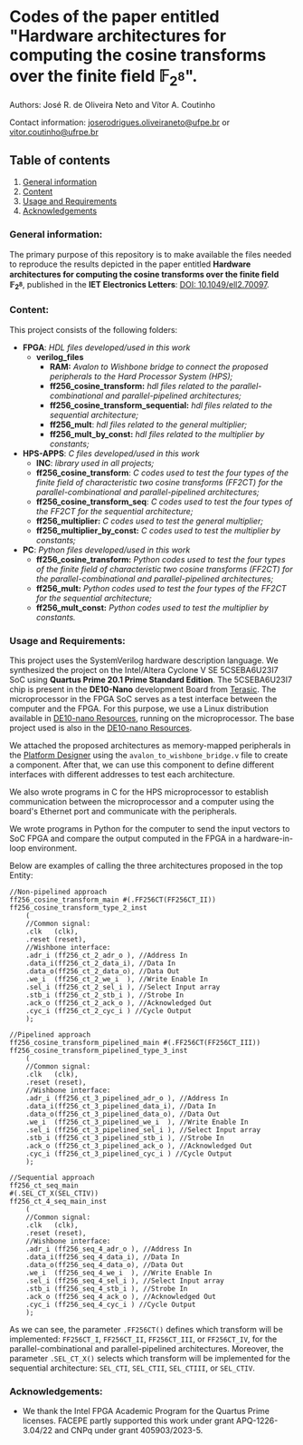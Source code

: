 # Codes of the paper entitled "Hardware architectures for computing the cosine transforms over the finite ﬁeld $\mathbb{F}_{2^8}$".

Authors:  José R. de Oliveira Neto and Vítor A. Coutinho

Contact information: <joserodrigues.oliveiraneto@ufpe.br> or <vitor.coutinho@ufrpe.br>

## Table of contents
1. [General information](#general_information)
2. [Content](#content)
3. [Usage and Requirements](#requirements)
5. [Acknowledgements](#acknowledgements)


### <a id='general_information'></a> General information:

The primary purpose of this repository is to make available the files needed to reproduce the results depicted in the paper entitled **Hardware architectures for computing the cosine transforms over the finite ﬁeld $\mathbb{F}_{2^8}$**, published in the **IET Electronics Letters**: [DOI: 10.1049/ell2.70097](http://dx.doi.org/10.1049/ell2.70097).

### <a id='content'></a> Content:

This project consists of the following folders:

- **FPGA**: *HDL files developed/used in this work*
	- **verilog_files**
		- **RAM:** *Avalon to Wishbone bridge to connect the proposed peripherals to the Hard Processor System (HPS);*
		- **ff256_cosine_transform:** *hdl files related to the parallel-combinational and parallel-pipelined architectures;*
		- **ff256_cosine_transform_sequential:** *hdl files related to the sequential architecture;*
		- **ff256_mult**: *hdl files related to the general multiplier;*
		- **ff256_mult_by_const:** *hdl files related to the multiplier by constants;*
- **HPS-APPS**: *C files developed/used in this work*
	- **INC**: *library used in all projects;*
	- **ff256_cosine_transform**: *C codes used to test the four types of the finite field of characteristic two cosine transforms (FF2CT) for the parallel-combinational and parallel-pipelined architectures;*
	- **ff256_cosine_transform_seq**: *C codes used to test the four types of the FF2CT for the sequential architecture;*
	- **ff256_multiplier:** *C codes used to test the general multiplier;*
	- **ff256_multiplier_by_const:** *C codes used to test the multiplier by constants;*
- **PC**: *Python files developed/used in this work*
	- **ff256_cosine_transform:** *Python codes used to test the four types of the finite field of characteristic two cosine transforms (FF2CT) for the parallel-combinational and parallel-pipelined architectures;*
	- **ff256_mult:** *Python codes used to test the four types of the FF2CT for the sequential architecture;*
	- **ff256_mult_const:** *Python codes used to test the multiplier by constants.*

### <a id='requirements'></a> Usage and Requirements:

This project uses the SystemVerilog hardware description language. We synthesized the project on the Intel/Altera Cyclone V SE 5CSEBA6U23I7 SoC using **Quartus Prime 20.1 Prime Standard Edition**. The 5CSEBA6U23I7 chip is present in the **DE10-Nano** development Board from [Terasic](https://www.terasic.com.tw/en/). The microprocessor in the FPGA SoC serves as a test interface between the computer and the FPGA. For this purpose, we use a Linux distribution available in [DE10-nano Resources](https://www.terasic.com.tw/cgi-bin/page/archive.pl?Language=English&CategoryNo=167&No=1046&PartNo=4#contents), running on the microprocessor. The base project used is also in the [DE10-nano Resources](https://www.terasic.com.tw/cgi-bin/page/archive.pl?Language=English&CategoryNo=167&No=1046&PartNo=4#contents). 

We attached the proposed architectures as memory-mapped peripherals in the [Platform Designer](https://www.intel.com/content/www/us/en/software/programmable/quartus-prime/qts-platform-designer.html) using the `avalon_to_wishbone_bridge.v` file to create a component. After that, we can use this component to define different interfaces with different addresses to test each architecture. 

We also wrote programs in C for the HPS microprocessor to establish communication between the microprocessor and a computer using the board's Ethernet port and communicate with the peripherals. 

We wrote programs in Python for the computer to send the input vectors to SoC FPGA and compare the output computed in the FPGA in a hardware-in-loop environment.

Below are examples of calling the three architectures proposed in the top Entity:

```
//Non-pipelined approach
ff256_cosine_transform_main #(.FF256CT(FF256CT_II)) ff256_cosine_transform_type_2_inst
    (
    //Common signal:
    .clk   (clk), 
    .reset (reset), 
    //Wishbone interface:
    .adr_i (ff256_ct_2_adr_o ), //Address In
    .data_i(ff256_ct_2_data_i), //Data In
    .data_o(ff256_ct_2_data_o), //Data Out
    .we_i  (ff256_ct_2_we_i  ), //Write Enable In
    .sel_i (ff256_ct_2_sel_i ), //Select Input array
    .stb_i (ff256_ct_2_stb_i ), //Strobe In
    .ack_o (ff256_ct_2_ack_o ), //Acknowledged Out
    .cyc_i (ff256_ct_2_cyc_i ) //Cycle Output
    ); 

//Pipelined approach
ff256_cosine_transform_pipelined_main #(.FF256CT(FF256CT_III)) ff256_cosine_transform_pipelined_type_3_inst
    (
    //Common signal:
    .clk   (clk), 
    .reset (reset), 
    //Wishbone interface:
    .adr_i (ff256_ct_3_pipelined_adr_o ), //Address In
    .data_i(ff256_ct_3_pipelined_data_i), //Data In
    .data_o(ff256_ct_3_pipelined_data_o), //Data Out
    .we_i  (ff256_ct_3_pipelined_we_i  ), //Write Enable In
    .sel_i (ff256_ct_3_pipelined_sel_i ), //Select Input array
    .stb_i (ff256_ct_3_pipelined_stb_i ), //Strobe In
    .ack_o (ff256_ct_3_pipelined_ack_o ), //Acknowledged Out
    .cyc_i (ff256_ct_3_pipelined_cyc_i ) //Cycle Output
    ); 

//Sequential approach	
ff256_ct_seq_main  
#(.SEL_CT_X(SEL_CTIV))
ff256_ct_4_seq_main_inst
    (
    //Common signal:
    .clk   (clk), 
    .reset (reset), 
    //Wishbone interface:
    .adr_i (ff256_seq_4_adr_o ), //Address In
    .data_i(ff256_seq_4_data_i), //Data In
    .data_o(ff256_seq_4_data_o), //Data Out
    .we_i  (ff256_seq_4_we_i  ), //Write Enable In
    .sel_i (ff256_seq_4_sel_i ), //Select Input array
    .stb_i (ff256_seq_4_stb_i ), //Strobe In
    .ack_o (ff256_seq_4_ack_o ), //Acknowledged Out
    .cyc_i (ff256_seq_4_cyc_i ) //Cycle Output
    ); 
```
As we can see, the parameter `.FF256CT()` defines which transform will be implemented: `FF256CT_I`, `FF256CT_II`, `FF256CT_III`, or `FF256CT_IV`, for the parallel-combinational and parallel-pipelined architectures. Moreover, the parameter `.SEL_CT_X()` selects which transform will be implemented for the sequential architecture: `SEL_CTI`, `SEL_CTII`, `SEL_CTIII`, or `SEL_CTIV`.

### <a id='acknowledgements'></a>Acknowledgements:

- We thank the Intel FPGA Academic Program for the Quartus Prime licenses. FACEPE partly supported this work under grant APQ-1226-3.04/22 and CNPq under grant 405903/2023-5.

